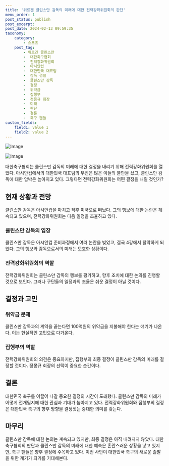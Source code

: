 ```yaml
---
title: '위르겐 클린스만 감독의 미래에 대한 전력강화위원회의 판단'
menu_order: 1
post_status: publish
post_excerpt: 
post_date: 2024-02-13 09:59:35
taxonomy:
    category:
        - 스포츠
    post_tag:
        - 위르겐 클린스만
        -  대한축구협회
        -  전력강화위원회
        -  아시안컵
        -  대한민국 대표팀
        -  감독 경질
        -  클린스만 감독
        -  결정
        -  위약금
        -  집행부
        -  정몽규 회장
        -  미래
        -  판단
        -  결론
        -  축구 팬들
custom_fields:
    field1: value 1
    field2: value 2
---
```


![Image](https://imgnews.pstatic.net/image/410/2024/02/13/0000980869_001_20240213080101371.jpg?type=w647)

![Image](https://imgnews.pstatic.net/image/410/2024/02/13/0000980869_002_20240213080101419.jpg?type=w647)

대한축구협회는 클린스만 감독의 미래에 대한 결정을 내리기 위해 전력강화위원회를 열었다. 아시안컵에서의 대한민국 대표팀의 부진은 많은 이들의 불만을 샀고, 클린스만 감독에 대한 압박은 높아지고 있다. 그렇다면 전력강화위원회는 어떤 결정을 내릴 것인가? 
## 현재 상황과 전망
클린스만 감독은 아시안컵을 마치고 직후 미국으로 떠났다. 그의 행보에 대한 논란은 계속되고 있으며, 전력강화위원회는 다음 일정을 조율하고 있다. 
### 클린스만 감독의 입장
클린스만 감독은 아시안컵 준비과정에서 여러 논란을 빚었고, 결국 4강에서 탈락하게 되었다. 그의 행보와 감독으로서의 미래는 모호한 상황이다.
### 전력강화위원회의 역할
전력강화위원회는 클린스만 감독의 행보를 평가하고, 향후 조치에 대한 논의를 진행할 것으로 보인다. 그러나 구단들의 일정과의 조율은 쉬운 결정이 아닐 것이다.
## 결정과 고민
### 위약금 문제
클린스만 감독과의 계약을 끝는다면 100억원의 위약금을 지불해야 한다는 얘기가 나온다. 이는 현실적인 고민으로 다가온다.
### 집행부의 역할
전력강화위원회의 의견은 중요하지만, 집행부의 최종 결정이 클린스만 감독의 미래를 결정할 것이다. 정몽규 회장의 선택이 중요한 순간이다.
## 결론
대한민국 축구를 이끌어 나갈 중요한 결정의 시간이 도래했다. 클린스만 감독의 미래가 어떻게 전개될지에 대한 관심과 기대가 높아지고 있다. 전력강화위원회와 집행부의 결정은 대한민국 축구의 향후 방향을 결정짓는 중대한 의미를 갖는다.
## 마무리
클린스만 감독에 대한 논의는 계속되고 있지만, 최종 결정은 아직 내려지지 않았다. 대한축구협회의 판단과 클린스만 감독의 미래에 대한 예측은 혼란스러운 상황을 낳고 있지만, 축구 팬들은 향후 결정에 주목하고 있다. 이번 사안이 대한민국 축구의 새로운 출발을 위한 계기가 되기를 기대해본다.
